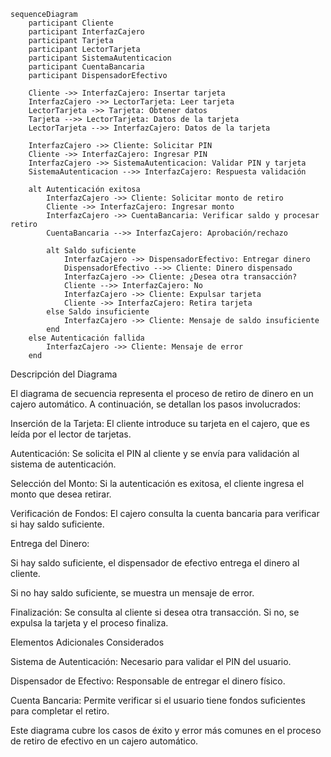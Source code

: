 ``` mermaid 
sequenceDiagram
    participant Cliente
    participant InterfazCajero
    participant Tarjeta
    participant LectorTarjeta
    participant SistemaAutenticacion
    participant CuentaBancaria
    participant DispensadorEfectivo

    Cliente ->> InterfazCajero: Insertar tarjeta
    InterfazCajero ->> LectorTarjeta: Leer tarjeta
    LectorTarjeta ->> Tarjeta: Obtener datos
    Tarjeta -->> LectorTarjeta: Datos de la tarjeta
    LectorTarjeta -->> InterfazCajero: Datos de la tarjeta

    InterfazCajero ->> Cliente: Solicitar PIN
    Cliente ->> InterfazCajero: Ingresar PIN
    InterfazCajero ->> SistemaAutenticacion: Validar PIN y tarjeta
    SistemaAutenticacion -->> InterfazCajero: Respuesta validación

    alt Autenticación exitosa
        InterfazCajero ->> Cliente: Solicitar monto de retiro
        Cliente ->> InterfazCajero: Ingresar monto
        InterfazCajero ->> CuentaBancaria: Verificar saldo y procesar retiro
        CuentaBancaria -->> InterfazCajero: Aprobación/rechazo

        alt Saldo suficiente
            InterfazCajero ->> DispensadorEfectivo: Entregar dinero
            DispensadorEfectivo -->> Cliente: Dinero dispensado
            InterfazCajero ->> Cliente: ¿Desea otra transacción?
            Cliente -->> InterfazCajero: No
            InterfazCajero ->> Cliente: Expulsar tarjeta
            Cliente ->> InterfazCajero: Retira tarjeta
        else Saldo insuficiente
            InterfazCajero ->> Cliente: Mensaje de saldo insuficiente
        end
    else Autenticación fallida
        InterfazCajero ->> Cliente: Mensaje de error
    end

```

Descripción del Diagrama

El diagrama de secuencia representa el proceso de retiro de dinero en un cajero automático. A continuación, se detallan los pasos involucrados:

Inserción de la Tarjeta: El cliente introduce su tarjeta en el cajero, que es leída por el lector de tarjetas.

Autenticación: Se solicita el PIN al cliente y se envía para validación al sistema de autenticación.

Selección del Monto: Si la autenticación es exitosa, el cliente ingresa el monto que desea retirar.

Verificación de Fondos: El cajero consulta la cuenta bancaria para verificar si hay saldo suficiente.

Entrega del Dinero:

Si hay saldo suficiente, el dispensador de efectivo entrega el dinero al cliente.

Si no hay saldo suficiente, se muestra un mensaje de error.

Finalización: Se consulta al cliente si desea otra transacción. Si no, se expulsa la tarjeta y el proceso finaliza.

Elementos Adicionales Considerados

Sistema de Autenticación: Necesario para validar el PIN del usuario.

Dispensador de Efectivo: Responsable de entregar el dinero físico.

Cuenta Bancaria: Permite verificar si el usuario tiene fondos suficientes para completar el retiro.

Este diagrama cubre los casos de éxito y error más comunes en el proceso de retiro de efectivo en un cajero automático.